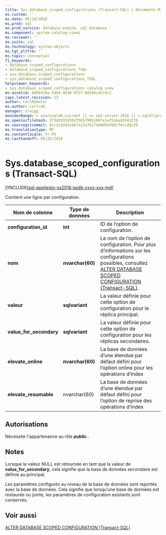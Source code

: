 ```yaml
---
title: Sys.database_scoped_configurations (Transact-SQL) | Documents Microsoft
ms.custom: ''
ms.date: 05/14/2018
ms.prod: sql
ms.prod_service: database-engine, sql-database
ms.component: system-catalog-views
ms.reviewer: ''
ms.suite: sql
ms.technology: system-objects
ms.tgt_pltfrm: ''
ms.topic: conceptual
f1_keywords:
- database_scoped_configurations
- database_scoped_configurations_TSQL
- sys.database_scoped_configurations
- sys.database_scoped_configurations_TSQL
helpviewer_keywords:
- sys.database_scoped_configurations catalog view
ms.assetid: 8899310a-3464-4d38-9f2f-88396c4e7dc2
caps.latest.revision: 13
author: CarlRabeler
ms.author: carlrab
manager: craigg
monikerRange: = azuresqldb-current || >= sql-server-2016 || = sqlallproducts-allversions
ms.openlocfilehash: 373d2933d362f565799518bfe1af516ad1943276
ms.sourcegitcommit: 0cc2cb281e467a13a76174e0d9afbdcf4ccddc29
ms.translationtype: MT
ms.contentlocale: fr-FR
ms.lasthandoff: 05/15/2018
---
```

# <a name="sysdatabasescopedconfigurations-transact-sql"></a>Sys.database_scoped_configurations (Transact-SQL)
[!INCLUDE[tsql-appliesto-ss2016-asdb-xxxx-xxx-md](../../includes/tsql-appliesto-ss2016-asdb-xxxx-xxx-md.md)]

  Contient une ligne par configuration. 
  
|Nom de colonne|Type de données| Description|  
|-----------------|---------------|-----------------|  
|**configuration_id**|**int**|ID de l’option de configuration.|  
|**nom**|**nvarchar(60)**|Le nom de l’option de configuration. Pour plus d’informations sur les configurations possibles, consultez [ALTER DATABASE SCOPED CONFIGURATION &#40;Transact-SQL&#41;](../../t-sql/statements/alter-database-scoped-configuration-transact-sql.md).|  
|**valeur**|**sqlvariant**|La valeur définie pour cette option de configuration pour le réplica principal.|  
|**value_for_secondary**|**sqlvariant**|La valeur définie pour cette option de configuration pour les réplicas secondaires.|  
|**elevate_online**|**nvarchar(60)** |La base de données d’une étendue par défaut défini pour l’option online pour les opérations d’index |
|**elevate_resumable**|nvarchar(60)|La base de données d’une étendue par défaut défini pour l’option de reprise des opérations d’index| 
  
##  <a name="Permissions"></a> Autorisations  
 Nécessite l'appartenance au rôle **public** .  
  
## <a name="remarks"></a>Notes  
 Lorsque la valeur NULL est retournée en tant que la valeur de **value_for_secondary**, cela signifie que la base de données secondaire est définie au principal.  
 
 Les paramètres configurés au niveau de la base de données sont reportés avec la base de données. Cela signifie que lorsqu’une base de données est restaurée ou jointe, les paramètres de configuration existants sont conservés.
  
## <a name="see-also"></a>Voir aussi  
 [ALTER DATABASE SCOPED CONFIGURATION &#40;Transact-SQL&#41;](../../t-sql/statements/alter-database-scoped-configuration-transact-sql.md)  
  
  
